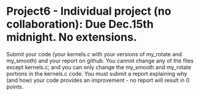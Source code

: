 # Project6 - Individual project (no collaboration): Due Dec.15th midnight. No extensions.
Submit your code (your kernels.c with your versions of my_rotate and my_smooth) and your report on github. You cannot change any of the files except kernels.c; and you can only change the my_smooth and my_rotate portions in the kernels.c code.
You must submit a report explaining why (and how) your code provides an improvement - no report will result in 0 points.

